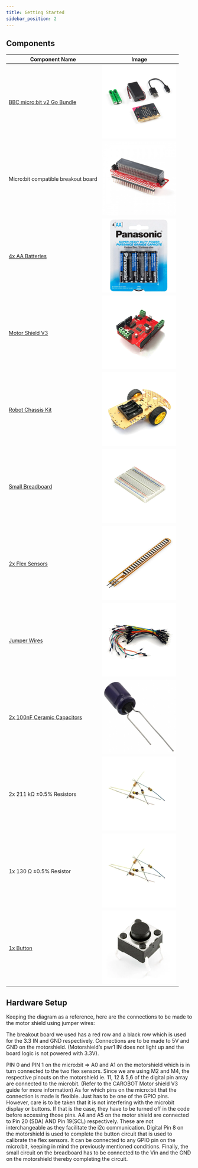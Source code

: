 ```yaml
---
title: Getting Started
sidebar_position: 2
---
```


## Components
| Component Name                         | Image        |
|----------------------------------------|--------------|
| [BBC micro:bit v2 Go Bundle](https://www.canadarobotix.com/products/2647?variant=32508815310897)                       | <img src="/img/docs/microbit/microbit.webp" width="200" /> |
| Micro:bit compatible breakout board     | <img src="/img/docs/microbit/breakout-board.jpg" width="200" /> |
| [4x AA Batteries](https://www.canadarobotix.com/products/1916)                        | <img src="/img/docs/microbit/batteries.webp" width="200" /> |
| [Motor Shield V3](https://www.canadarobotix.com/products/2337)                        | <img src="/img/docs/microbit/motor-shield.webp" width="200" /> |
| [Robot Chassis Kit](https://www.canadarobotix.com/products/2794)                           | <img src="/img/docs/microbit/robot-chassis.webp" width="200" /> |
| [Small Breadboard](https://www.canadarobotix.com/products/223)                       | <img src="\img\docs\microbit\breadboard.webp" width="200" /> |
| [2x Flex Sensors](https://www.canadarobotix.com/products/2290)                        | <img src="/img/docs/microbit/flex-sensors.webp" width="200" /> |
| [Jumper Wires](https://www.canadarobotix.com/products/922)                           | <img src="\img\docs\microbit\jumper-wires.webp" width="200" /> |
| [2x 100nF Ceramic Capacitors](https://www.canadarobotix.com/products/1087)            | <img src="\img\docs\microbit\100nF_capacitor.webp" width="200" /> |
| 2x 211 kΩ ±0.5% Resistors              | <img src="\img\docs\microbit\resistors.webp" width="200" /> |
| 1x 130 Ω ±0.5% Resistor                | <img src="\img\docs\microbit\resistors.webp" width="200" /> |
| [1x Button](https://www.canadarobotix.com/products/545)                              | <img src="\img\docs\microbit\switch-button.webp" width="200" /> |

## Hardware Setup

Keeping the diagram as a reference, here are the connections to be made to the motor shield using jumper wires:



The breakout board we used has a red row and a black row which is used for the 3.3 IN and GND respectively. Connections are to be made to  5V and GND on the motorshield. (Motorshield’s pwr1  IN does not light up and the board logic is not powered with 3.3V).

PIN 0 and PIN 1 on the micro:bit => A0 and A1 on the motorshield which is in turn connected to the two flex sensors.
Since we are using M2 and M4, the respective pinouts on the motorshield ie. 11, 12 & 5,6 of the digital pin array are connected to the microbit. (Refer to the CAROBOT Motor shield V3 guide for more information) As for which pins on the micro:bit that the connection is made is flexible. Just has to be one of the GPIO pins. However, care is to be taken that it is not interfering with the microbit display or buttons. If that is the case, they have to be turned off in the code before accessing those pins.
A4 and A5 on the motor shield are connected to Pin 20 (SDA) AND Pin 19(SCL) respectively. These are not interchangeable as they facilitate the i2c communication.
Digital Pin 8 on the motorshield is used to complete the button circuit that is used to calibrate the flex sensors. It can be connected to any GPIO pin on the micro:bit, keeping in mind the previously mentioned conditions.
Finally, the small circuit on the breadboard has to be connected to the Vin and the GND on the motorshield thereby completing the circuit.

